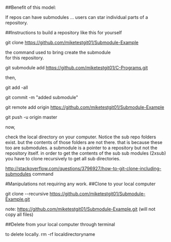##Benefit of this model:

If repos can have submodules ... users can star individual parts of a repository. 

##Instructions to build a repository like this for yourself

git clone https://github.com/miketestgit01/Submodule-Example

the command used to bring create the submodule     
for this repository.

git submodule add https://github.com/miketestgit01/C-Programs.git




then,


git add -all 


git commit -m "added submodule"

git remote add origin https://github.com/miketestgit01/Submodule-Example

git push -u origin master

now,

check the local directory on your computer.
Notice the sub repo folders exist. but the contents of those folders are not there. that is because these too are submodules. a submodule is a pointer to a repository but not the repository itself. in order to get the contents of the sub sub modules (2xsub) you have to clone recursively to get all sub directories.

http://stackoverflow.com/questions/3796927/how-to-git-clone-including-submodules
command 

#Manipulations not requiring any work.
##Clone to your local computer

git clone --recursive https://github.com/miketestgit01/Submodule-Example.git

note: https://github.com/miketestgit01/Submodule-Example.git
(will not copy all files)

##Delete from your local computer through terminal

to delete locally.
rm -rf localdirectoryname
